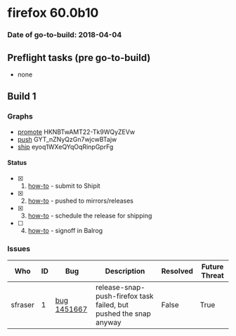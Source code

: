 # firefox 60.0b10

### Date of go-to-build: 2018-04-04

## Preflight tasks (pre go-to-build)
- none

## Build 1  

### Graphs
* [promote](https://tools.taskcluster.net/push-inspector/#/HKNBTwAMT22-Tk9WQyZEVw) HKNBTwAMT22-Tk9WQyZEVw
* [push](https://tools.taskcluster.net/push-inspector/#/GYT_nZNyQzGn7wjcwBTajw) GYT_nZNyQzGn7wjcwBTajw
* [ship](https://tools.taskcluster.net/push-inspector/#/eyoq1WXeQYqOqRinpGprFg) eyoq1WXeQYqOqRinpGprFg


#### Status
- [x] 1.  [how-to](https://wiki.mozilla.org/Release:Release_Automation_on_Mercurial:Starting_a_Release#Submit_to_Ship_It)  - submit to Shipit
- [x] 2.  [how-to](https://github.com/mozilla-releng/releasewarrior-2.0/blob/master/docs/release-promotion/desktop/howto.md#push-artifacts-to-releases-directory)  - pushed to mirrors/releases
- [x] 3.  [how-to](https://github.com/mozilla-releng/releasewarrior-2.0/blob/master/docs/release-promotion/desktop/howto.md#ship-the-release)  - schedule the release for shipping
- [ ] 4.  [how-to](https://github.com/mozilla-releng/releasewarrior-2.0/blob/master/docs/release-promotion/desktop/howto.md#obtain-sign-offs-for-changes)  - signoff in Balrog

### Issues
| Who                 | ID               | Bug                                                                 | Description                | Resolved                | Future Threat                |
| ------------------- | ---------------- | ------------------------------------------------------------------- | -------------------------- | ----------------------- | ---------------------------- |
| sfraser  | 1 | [bug 1451667](https://bugzil.la/1451667)        | release-snap-push-firefox task failed, but pushed the snap anyway | False | True |

